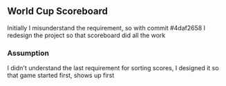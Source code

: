 ## World Cup Scoreboard

Initially I misunderstand the requirement, so with commit #4daf2658
I redesign the project so that scoreboard did all the work

### Assumption 
I didn't understand the last requirement for sorting scores, I designed it so that game started first, shows up first

